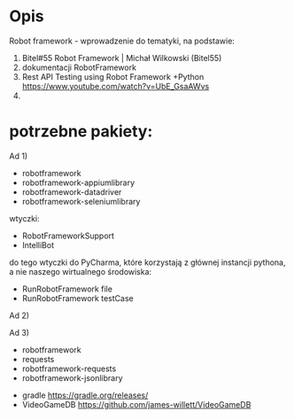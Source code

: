 # Opis
Robot framework - wprowadzenie do tematyki, na podstawie:
1) Bitel#55 Robot Framework | Michał Wilkowski (Bitel55)
2) dokumentacji RobotFramework
3) Rest API Testing using Robot Framework +Python https://www.youtube.com/watch?v=UbE_GsaAWvs
4) 


# potrzebne pakiety:
Ad 1)
- robotframework
- robotframework-appiumlibrary
- robotframework-datadriver
- robotframework-seleniumlibrary

wtyczki:
- RobotFrameworkSupport
- IntelliBot

do tego wtyczki do PyCharma, które korzystają z głównej instancji pythona, a nie naszego wirtualnego środowiska:
- RunRobotFramework file
- RunRobotFramework testCase


Ad 2)


Ad 3)
- robotframework
- requests
- robotframework-requests
- robotframework-jsonlibrary
+ gradle https://gradle.org/releases/
+ VideoGameDB https://github.com/james-willett/VideoGameDB


